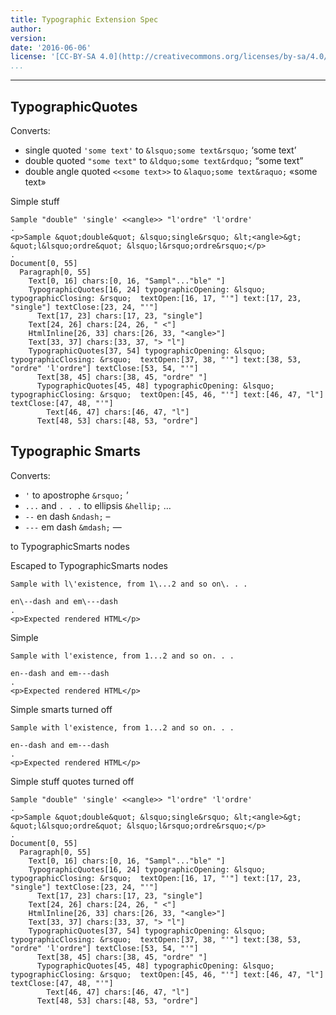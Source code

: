 ```yaml
---
title: Typographic Extension Spec
author: 
version: 
date: '2016-06-06'
license: '[CC-BY-SA 4.0](http://creativecommons.org/licenses/by-sa/4.0/)'
...
```


---

## TypographicQuotes  

Converts:

- single quoted `'some text'` to `&lsquo;some text&rsquo;` &lsquo;some text&rsquo;
- double quoted `"some text"` to `&ldquo;some text&rdquo;` &ldquo;some text&rdquo;
- double angle quoted `<<some text>>` to `&laquo;some text&raquo;` &laquo;some text&raquo;

Simple stuff

```````````````````````````````` example TypographicQuotes: 1
Sample "double" 'single' <<angle>> "l'ordre" 'l'ordre'
.
<p>Sample &quot;double&quot; &lsquo;single&rsquo; &lt;<angle>&gt; &quot;l&lsquo;ordre&quot; &lsquo;l&rsquo;ordre&rsquo;</p>
.
Document[0, 55]
  Paragraph[0, 55]
    Text[0, 16] chars:[0, 16, "Sampl"..."ble" "]
    TypographicQuotes[16, 24] typographicOpening: &lsquo;  typographicClosing: &rsquo;  textOpen:[16, 17, "'"] text:[17, 23, "single"] textClose:[23, 24, "'"]
      Text[17, 23] chars:[17, 23, "single"]
    Text[24, 26] chars:[24, 26, " <"]
    HtmlInline[26, 33] chars:[26, 33, "<angle>"]
    Text[33, 37] chars:[33, 37, "> "l"]
    TypographicQuotes[37, 54] typographicOpening: &lsquo;  typographicClosing: &rsquo;  textOpen:[37, 38, "'"] text:[38, 53, "ordre" 'l'ordre"] textClose:[53, 54, "'"]
      Text[38, 45] chars:[38, 45, "ordre" "]
      TypographicQuotes[45, 48] typographicOpening: &lsquo;  typographicClosing: &rsquo;  textOpen:[45, 46, "'"] text:[46, 47, "l"] textClose:[47, 48, "'"]
        Text[46, 47] chars:[46, 47, "l"]
      Text[48, 53] chars:[48, 53, "ordre"]
````````````````````````````````


## Typographic Smarts  

Converts:

- `'` to apostrophe `&rsquo;` &rsquo;
- `...` and `. . .` to ellipsis `&hellip;` &hellip;
- `--` en dash `&ndash;` &ndash;
- `---` em dash `&mdash;` &mdash;

to TypographicSmarts nodes

Escaped to TypographicSmarts nodes

```````````````````````````````` example Typographic Smarts: 1
Sample with l\'existence, from 1\...2 and so on\. . . 

en\--dash and em\---dash
.
<p>Expected rendered HTML</p>
````````````````````````````````


Simple

```````````````````````````````` example Typographic Smarts: 2
Sample with l'existence, from 1...2 and so on. . . 

en--dash and em---dash
.
<p>Expected rendered HTML</p>
````````````````````````````````


Simple smarts turned off

```````````````````````````````` example(Typographic Smarts: 3) options(no-smarts)
Sample with l'existence, from 1...2 and so on. . . 

en--dash and em---dash
.
<p>Expected rendered HTML</p>
````````````````````````````````


Simple stuff quotes turned off

```````````````````````````````` example TypographicQuotes: 1 options(no-quotes)
Sample "double" 'single' <<angle>> "l'ordre" 'l'ordre'
.
<p>Sample &quot;double&quot; &lsquo;single&rsquo; &lt;<angle>&gt; &quot;l&lsquo;ordre&quot; &lsquo;l&rsquo;ordre&rsquo;</p>
.
Document[0, 55]
  Paragraph[0, 55]
    Text[0, 16] chars:[0, 16, "Sampl"..."ble" "]
    TypographicQuotes[16, 24] typographicOpening: &lsquo;  typographicClosing: &rsquo;  textOpen:[16, 17, "'"] text:[17, 23, "single"] textClose:[23, 24, "'"]
      Text[17, 23] chars:[17, 23, "single"]
    Text[24, 26] chars:[24, 26, " <"]
    HtmlInline[26, 33] chars:[26, 33, "<angle>"]
    Text[33, 37] chars:[33, 37, "> "l"]
    TypographicQuotes[37, 54] typographicOpening: &lsquo;  typographicClosing: &rsquo;  textOpen:[37, 38, "'"] text:[38, 53, "ordre" 'l'ordre"] textClose:[53, 54, "'"]
      Text[38, 45] chars:[38, 45, "ordre" "]
      TypographicQuotes[45, 48] typographicOpening: &lsquo;  typographicClosing: &rsquo;  textOpen:[45, 46, "'"] text:[46, 47, "l"] textClose:[47, 48, "'"]
        Text[46, 47] chars:[46, 47, "l"]
      Text[48, 53] chars:[48, 53, "ordre"]
````````````````````````````````


